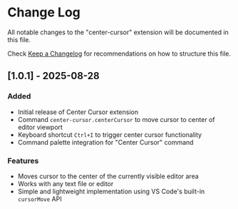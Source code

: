 # Change Log

All notable changes to the "center-cursor" extension will be documented in this file.

Check [Keep a Changelog](http://keepachangelog.com/) for recommendations on how to structure this file.

## [1.0.1] - 2025-08-28

### Added

-   Initial release of Center Cursor extension
-   Command `center-cursor.centerCursor` to move cursor to center of editor viewport
-   Keyboard shortcut `Ctrl+I` to trigger center cursor functionality
-   Command palette integration for "Center Cursor" command

### Features

-   Moves cursor to the center of the currently visible editor area
-   Works with any text file or editor
-   Simple and lightweight implementation using VS Code's built-in `cursorMove` API
